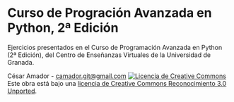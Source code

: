 Curso de Progración Avanzada en Python, 2ª Edición
==================================================

Ejercicios presentados en el Curso de Programación Avanzada en Python (2ª Edición), del Centro de Enseñanzas Virtuales de la Universidad de Granada.

César Amador - camador.git@gmail.com
<a rel="license" href="http://creativecommons.org/licenses/by/3.0/deed.es_ES"><img alt="Licencia de Creative Commons" style="border-width:0" src="http://i.creativecommons.org/l/by/3.0/88x31.png" /></a><br />Este obra está bajo una <a rel="license" href="http://creativecommons.org/licenses/by/3.0/deed.es_ES">licencia de Creative Commons Reconocimiento 3.0 Unported</a>.
